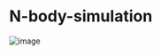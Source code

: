 # N-body-simulation
![image](https://user-images.githubusercontent.com/106977277/222080820-b6fbfbe2-1752-40da-8ef0-1cccd53ba28d.png) 
 
